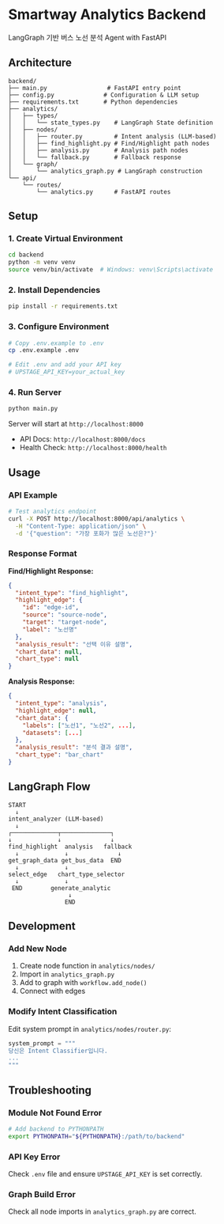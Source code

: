 # Smartway Analytics Backend

LangGraph 기반 버스 노선 분석 Agent with FastAPI

## Architecture

```
backend/
├── main.py                 # FastAPI entry point
├── config.py              # Configuration & LLM setup
├── requirements.txt       # Python dependencies
├── analytics/
│   ├── types/
│   │   └── state_types.py    # LangGraph State definition
│   ├── nodes/
│   │   ├── router.py         # Intent analysis (LLM-based)
│   │   ├── find_highlight.py # Find/Highlight path nodes
│   │   ├── analysis.py       # Analysis path nodes
│   │   └── fallback.py       # Fallback response
│   └── graph/
│       └── analytics_graph.py # LangGraph construction
└── api/
    └── routes/
        └── analytics.py      # FastAPI routes
```

## Setup

### 1. Create Virtual Environment

```bash
cd backend
python -m venv venv
source venv/bin/activate  # Windows: venv\Scripts\activate
```

### 2. Install Dependencies

```bash
pip install -r requirements.txt
```

### 3. Configure Environment

```bash
# Copy .env.example to .env
cp .env.example .env

# Edit .env and add your API key
# UPSTAGE_API_KEY=your_actual_key
```

### 4. Run Server

```bash
python main.py
```

Server will start at `http://localhost:8000`

- API Docs: `http://localhost:8000/docs`
- Health Check: `http://localhost:8000/health`

## Usage

### API Example

```bash
# Test analytics endpoint
curl -X POST http://localhost:8000/api/analytics \
  -H "Content-Type: application/json" \
  -d '{"question": "가장 포화가 많은 노선은?"}'
```

### Response Format

**Find/Highlight Response:**
```json
{
  "intent_type": "find_highlight",
  "highlight_edge": {
    "id": "edge-id",
    "source": "source-node",
    "target": "target-node",
    "label": "노선명"
  },
  "analysis_result": "선택 이유 설명",
  "chart_data": null,
  "chart_type": null
}
```

**Analysis Response:**
```json
{
  "intent_type": "analysis",
  "highlight_edge": null,
  "chart_data": {
    "labels": ["노선1", "노선2", ...],
    "datasets": [...]
  },
  "analysis_result": "분석 결과 설명",
  "chart_type": "bar_chart"
}
```

## LangGraph Flow

```
START
  ↓
intent_analyzer (LLM-based)
  ↓
┌─────────────┬──────────────┐
↓             ↓              ↓
find_highlight  analysis   fallback
  ↓             ↓              ↓
get_graph_data get_bus_data  END
  ↓             ↓
select_edge   chart_type_selector
  ↓             ↓
 END        generate_analytic
                 ↓
                END
```

## Development

### Add New Node

1. Create node function in `analytics/nodes/`
2. Import in `analytics_graph.py`
3. Add to graph with `workflow.add_node()`
4. Connect with edges

### Modify Intent Classification

Edit system prompt in `analytics/nodes/router.py`:

```python
system_prompt = """
당신은 Intent Classifier입니다.
...
"""
```

## Troubleshooting

### Module Not Found Error

```bash
# Add backend to PYTHONPATH
export PYTHONPATH="${PYTHONPATH}:/path/to/backend"
```

### API Key Error

Check `.env` file and ensure `UPSTAGE_API_KEY` is set correctly.

### Graph Build Error

Check all node imports in `analytics_graph.py` are correct.
